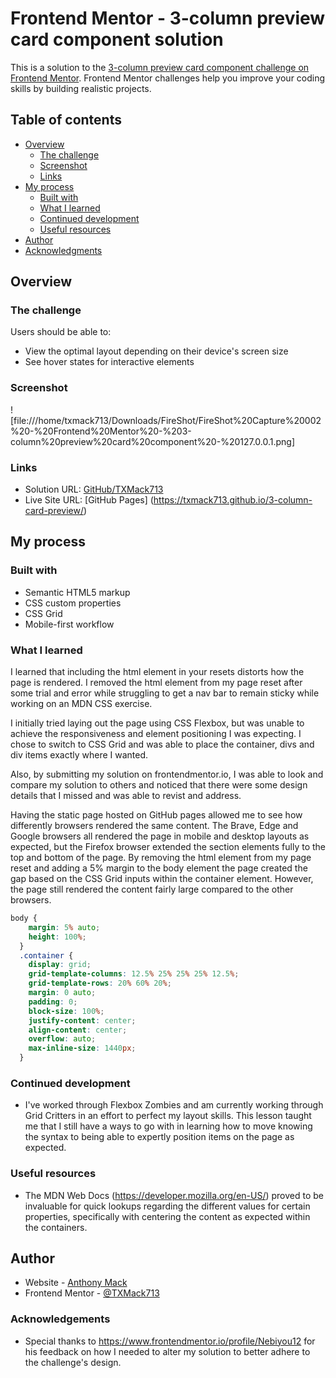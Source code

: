 # Frontend Mentor - 3-column preview card component solution

This is a solution to the [3-column preview card component challenge on Frontend Mentor](https://www.frontendmentor.io/challenges/3column-preview-card-component-pH92eAR2-). Frontend Mentor challenges help you improve your coding skills by building realistic projects. 

## Table of contents

- [Overview](#overview)
  - [The challenge](#the-challenge)
  - [Screenshot](#screenshot)
  - [Links](#links)
- [My process](#my-process)
  - [Built with](#built-with)
  - [What I learned](#what-i-learned)
  - [Continued development](#continued-development)
  - [Useful resources](#useful-resources)
- [Author](#author)
- [Acknowledgments](#acknowledgments)

## Overview

### The challenge

Users should be able to:

- View the optimal layout depending on their device's screen size
- See hover states for interactive elements

### Screenshot

![file:///home/txmack713/Downloads/FireShot/FireShot%20Capture%20002%20-%20Frontend%20Mentor%20-%203-column%20preview%20card%20component%20-%20127.0.0.1.png]

### Links

- Solution URL: [GitHub/TXMack713](https://github.com/TXMack713/3-column-card-preview)
- Live Site URL: [GitHub Pages] (https://txmack713.github.io/3-column-card-preview/)

## My process

### Built with

- Semantic HTML5 markup
- CSS custom properties
- CSS Grid
- Mobile-first workflow

### What I learned

I learned that including the html element in your resets distorts how the page is rendered. I removed the html element from my page reset after some trial and error while struggling to get a nav bar to remain sticky while working on an MDN CSS exercise.

I initially tried laying out the page using CSS Flexbox, but was unable to achieve the responsiveness and element positioning I was expecting. I chose to switch to CSS Grid and was able to place the container, divs and div items exactly where I wanted.

Also, by submitting my solution on frontendmentor.io, I was able to look and compare my solution to others and noticed that there were some design details that I missed and was able to revist and address.

Having the static page hosted on GitHub pages allowed me to see how differently browsers rendered the same content. The Brave, Edge and Google browsers all rendered the page in mobile and desktop layouts as expected, but the Firefox browser extended the section elements fully to the top and bottom of the page. By removing the html element from my page reset and adding a 5% margin to the body element the page created the gap based on the CSS Grid inputs within the container element. However, the page still rendered the content fairly large compared to the other browsers.

```css
body {
    margin: 5% auto;
    height: 100%;
  }
  .container {
    display: grid;
    grid-template-columns: 12.5% 25% 25% 25% 12.5%;
    grid-template-rows: 20% 60% 20%;
    margin: 0 auto;
    padding: 0;
    block-size: 100%;
    justify-content: center;
    align-content: center;
    overflow: auto;
    max-inline-size: 1440px;
  }
```

### Continued development

- I've worked through Flexbox Zombies and am currently working through Grid Critters in an effort to perfect my layout skills. This lesson taught me that I still have a ways to go with in learning how to move knowing the syntax to being able to expertly position items on the page as expected.

### Useful resources
- The MDN Web Docs (https://developer.mozilla.org/en-US/) proved to be invaluable for quick lookups regarding the different values for certain properties, specifically with centering the content as expected within the containers.

## Author

- Website - [Anthony Mack](https://txmack713.github.io/3-column-card-preview/)
- Frontend Mentor - [@TXMack713](https://www.frontendmentor.io/profile/txmack713)

### Acknowledgements

- Special thanks to https://www.frontendmentor.io/profile/Nebiyou12 for his feedback on how I needed to alter my solution to better adhere to the challenge's design.